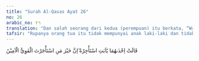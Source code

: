 ```yaml
---
title: "Surah Al-Qasas Ayat 26"
no: 26
arabic_no: ٢٦
translation: "Dan salah seorang dari kedua (perempuan) itu berkata, “Wahai ayahku! Jadikanlah dia sebagai pekerja (pada kita), sesungguhnya orang yang paling baik yang engkau ambil sebagai pekerja (pada kita) ialah orang yang kuat dan dapat dipercaya.”"
tafsir: "Rupanya orang tua itu tidak mempunyai anak laki-laki dan tidak pula mempunyai pembantu. Oleh sebab itu, yang mengurus semua urusan keluarga itu hanyalah kedua putrinya saja, sampai keduanya terpaksa menggembala kambing mereka, di samping mengurus rumah tangga. Terpikir oleh salah seorang putri itu untuk meminta tolong kepada Musa yang tampaknya amat baik sikap dan budi pekertinya dan kuat tenaganya menjadi pembantu di rumah ini. \n\nPutri itu mengusulkan kepada bapaknya agar mengangkat Musa sebagai pembantu mereka untuk menggembala kambing, mengambil air, dan sebagainya karena dia seorang yang jujur, dapat dipercaya, dan kuat tenaganya. Usul itu berkenan di hati bapaknya, bahkan bukan hanya ingin mengangkatnya sebagai pembantu, malah ia hendak mengawinkan salah satu putrinya dengan Musa."
---
```

قَالَتْ اِحْدٰىهُمَا يٰٓاَبَتِ اسْتَأْجِرْهُ ۖاِنَّ خَيْرَ مَنِ اسْتَأْجَرْتَ الْقَوِيُّ الْاَمِيْنُ 